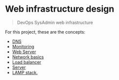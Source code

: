 # Web infrastructure design
> DevOps
> SysAdmin
> web infrastructure

For this project, these are the concepts:
* [DNS](https://intranet.alxswe.com/concepts/12)
* [Monitoring](https://intranet.alxswe.com/concepts/13)
* [Web Server](https://intranet.alxswe.com/concepts/17)
* [Network basics](https://intranet.alxswe.com/concepts/33)
* [Load balancer](https://intranet.alxswe.com/concepts/46)
* [Server](https://intranet.alxswe.com/concepts/67)
* [ LAMP stack.](https://intranet.alxswe.com/rltoken/YVDX0XsC6XHp0nmezvT9vQ)
